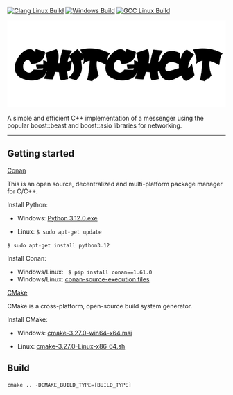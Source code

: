 [![Clang Linux Build](https://github.com/memorisecodead/ChitChat/actions/workflows/Clang%20Linux%20Build.yml/badge.svg)](https://github.com/memorisecodead/ChitChat/actions/workflows/Clang%20Linux%20Build.yml)
[![Windows Build](https://github.com/memorisecodead/ChitChat/actions/workflows/Windows%20Build.yml/badge.svg)](https://github.com/memorisecodead/ChitChat/actions/workflows/Windows%20Build.yml)
[![GCC Linux Build](https://github.com/memorisecodead/ChitChat/actions/workflows/GCC%20Linux%20Build.yml/badge.svg)](https://github.com/memorisecodead/ChitChat/actions/workflows/GCC%20Linux%20Build.yml)

![](./ChitChat_logo.png)

A simple and efficient C++ implementation of a messenger using the popular boost::beast and boost::asio libraries for networking.

--- 

## Getting started

[Conan](https://conan.io/index.html)

This is an open source, decentralized and multi-platform package manager for C/C++.

 Install Python: 

 - Windows: [Python 3.12.0.exe](https://www.python.org/ftp/python/3.12.0/)

 - Linux: 
```$ sudo apt-get update ```

```$ sudo apt-get install python3.12```

Install Conan: 

 - Windows/Linux: ``` $ pip install conan==1.61.0```
 - Windows/Linux: [conan-source-execution files](https://github.com/conan-io/conan/releases/tag/1.61.0)

[CMake](https://cmake.org)

CMake is a cross-platform, open-source build system generator. 

Install CMake:

 - Windows: [cmake-3.27.0-win64-x64.msi](https://github.com/Kitware/CMake/releases/download/v3.27.0-rc1/cmake-3.27.0-rc1-windows-x86_64.msi)


 - Linux: [cmake-3.27.0-Linux-x86_64.sh](https://github.com/Kitware/CMake/releases/download/v3.27.0-rc1/cmake-3.27.0-rc1-linux-x86_64.sh)

## Build

```cmake .. -DCMAKE_BUILD_TYPE=[BUILD_TYPE]```
